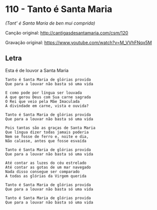 # 110 - Tanto é Santa Maria
*(Tant' é Santa María de ben mui comprida)*

Canção original: http://cantigasdesantamaria.com/csm/120

Gravação original: https://www.youtube.com/watch?v=M_VVhFNqx5M

## Letra

Esta é de louvor a Santa Maria

```
Tanto é Santa Maria de glórias provida
Que para a louvar não basta só uma vida

E como pode por língua ser louvada
A que gerou Deus com Sua carne sagrada
O Rei que veio pela Mãe Imaculada
A divindade em carne, vista e ouvida?

Tanto é Santa Maria de glórias provida
Que para a louvar não basta só uma vida

Pois tantas são as graças de Santa Maria
Que língua dizer todas jamais poderia
Nem se fosse de ferro e, noite e dia,
Não calasse, antes que fosse esvaída

Tanto é Santa Maria de glórias provida
Que para a louvar não basta só uma vida

Até contar as luzes do céu estrelado
Até contar as gotas de um mar navegado
Nada disso consegue ser comparado
A todas as glórias da Virgem querida

Tanto é Santa Maria de glórias provida
Que para a louvar não basta só uma vida

Tanto é Santa Maria de glórias provida
Que para a louvar não basta só uma vida
```
